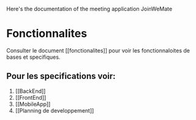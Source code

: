 Here's the documentation of the meeting application JoinWeMate

# Fonctionnalites

Consulter le document [[fonctionalites]] pour voir les fonctionnaloites de bases et specifiques.


## Pour les specifications voir:
1. [[BackEnd]]
2. [[FrontEnd]]
3. [[MobileApp]]
4. [[Planning de developpement]]

